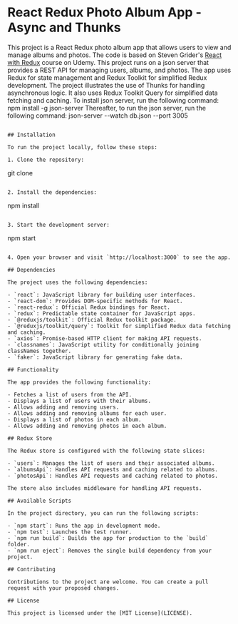 # React Redux Photo Album App - Async and Thunks

This project is a React Redux photo album app that allows users to view and manage albums and photos.
The code is based on Steven Grider's [React with Redux](https://www.udemy.com/course/react-redux/) course on Udemy.
This project runs on a json server that provides a REST API for managing users, albums, and photos.
The app uses Redux for state management and Redux Toolkit for simplified Redux development.
The project illustrates the use of Thunks for handling asynchronous logic.
It also uses Redux Toolkit Query for simplified data fetching and caching.
To install json server, run the following command:
npm install -g json-server
Thereafter, to run the json server, run the following command:
json-server --watch db.json --port 3005

```

## Installation

To run the project locally, follow these steps:

1. Clone the repository:

   ```
   git clone <repository-url>
   ```

2. Install the dependencies:

   ```
   npm install
   ```

3. Start the development server:

   ```
   npm start
   ```

4. Open your browser and visit `http://localhost:3000` to see the app.

## Dependencies

The project uses the following dependencies:

- `react`: JavaScript library for building user interfaces.
- `react-dom`: Provides DOM-specific methods for React.
- `react-redux`: Official Redux bindings for React.
- `redux`: Predictable state container for JavaScript apps.
- `@reduxjs/toolkit`: Official Redux toolkit package.
- `@reduxjs/toolkit/query`: Toolkit for simplified Redux data fetching and caching.
- `axios`: Promise-based HTTP client for making API requests.
- `classnames`: JavaScript utility for conditionally joining classNames together.
- `faker`: JavaScript library for generating fake data.

## Functionality

The app provides the following functionality:

- Fetches a list of users from the API.
- Displays a list of users with their albums.
- Allows adding and removing users.
- Allows adding and removing albums for each user.
- Displays a list of photos in each album.
- Allows adding and removing photos in each album.

## Redux Store

The Redux store is configured with the following state slices:

- `users`: Manages the list of users and their associated albums.
- `albumsApi`: Handles API requests and caching related to albums.
- `photosApi`: Handles API requests and caching related to photos.

The store also includes middleware for handling API requests.

## Available Scripts

In the project directory, you can run the following scripts:

- `npm start`: Runs the app in development mode.
- `npm test`: Launches the test runner.
- `npm run build`: Builds the app for production to the `build` folder.
- `npm run eject`: Removes the single build dependency from your project.

## Contributing

Contributions to the project are welcome. You can create a pull request with your proposed changes.

## License

This project is licensed under the [MIT License](LICENSE).